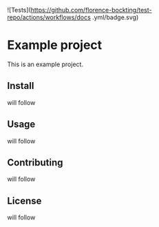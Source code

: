 ![Tests](https://github.com/florence-bockting/test-repo/actions/workflows/docs
.yml/badge.svg)

# Example project 

This is an example project. 

## Install
will follow

## Usage
will follow

## Contributing
will follow

## License 
will follow
